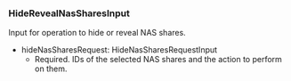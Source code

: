### HideRevealNasSharesInput
Input for operation to hide or reveal NAS shares.

- hideNasSharesRequest: HideNasSharesRequestInput
  - Required. IDs of the selected NAS shares and the action to perform on them.
